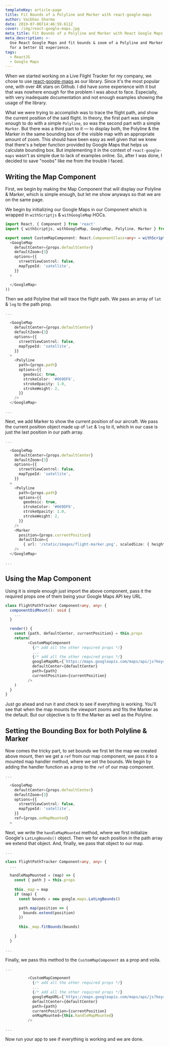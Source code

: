 ```yaml
---
templateKey: article-page
title: Fit Bounds of a Polyline and Marker with react-google-maps
author: Vaibhav Sharma
date: 2019-07-06T14:46:59.611Z
cover: /img/react-google-maps.jpg
meta_title: Fit Bounds of a Polyline and Marker with React Google Maps
meta_description: >-
  Use React Google Maps and fit bounds & zoom of a Polyline and Marker together
  for a better UI experience.
tags:
  - ReactJS
  - Google Maps
---
```

When we started working on a Live Flight Tracker for my company, we chose to use [react-google-maps](https://github.com/tomchentw/react-google-maps) as our library. Since it's the most popular one, with over 4K stars on Github. I did have some experience with it but that was nowhere enough for the problem I was about to face. Especially, with very inadequate documentation and not enough examples showing the usage of the library.

What we were trying to accomplish was to trace the flight path, and show the current position of the said flight. In theory, the first part was simple enough to do with a simple `Polyline`, so was the second part with a simple `Marker`. But there was a third part to it — to display both, the Polyline & the Marker in the same bounding box of the visible map with an appropriate amount of zoom. This should have been easy as well given that we knew that there's a helper function provided by Google Maps that helps us calculate bounding box. But implementing it in the context of `react-google-maps` wasn't as simple due to lack of examples online. So, after I was done, I decided to save "noobs" like me from the trouble I faced.

## Writing the Map Component

First, we begin by making the Map Component that will display our Polyline & Marker, which is simple enough, but let me show anyways so that we are on the same page.

We begin by initializing our Google Maps in our Component which is wrapped in `withScriptjs` & `withGoogleMap` HOCs.

```typescript
import React, { Component } from 'react'
import { withScriptjs, withGoogleMap, GoogleMap, Polyline, Marker } from 'react-google-maps'

export const CustomMapComponent: React.ComponentClass<any> = withScriptjs(withGoogleMap((props) =>
  <GoogleMap
    defaultCenter={props.defaultCenter}
    defaultZoom={3}
    options={{
      streetViewControl: false,
      mapTypeId: 'satellite',
    }}
  >

  </GoogleMap>
))
```

Then we add Polyline that will trace the flight path. We pass an array of `lat` & `lng` to the path prop.

```typescript
...

  <GoogleMap
    defaultCenter={props.defaultCenter}
    defaultZoom={3}
    options={{
      streetViewControl: false,
      mapTypeId: 'satellite',
    }}
  >
    <Polyline
      path={props.path}
      options={{
        geodesic: true,
        strokeColor: '#669DF6',
        strokeOpacity: 1.0,
        strokeWeight: 2,
      }}
    />
  </GoogleMap>

...
```

Next, we add Marker to show the current position of our aircraft. We pass the current position object made up of `lat` & `lng` to it, which in our case is just the last position in our path array.

```typescript
...

  <GoogleMap
    defaultCenter={props.defaultCenter}
    defaultZoom={3}
    options={{
      streetViewControl: false,
      mapTypeId: 'satellite',
    }}
  >
    <Polyline
      path={props.path}
      options={{
        geodesic: true,
        strokeColor: '#669DF6',
        strokeOpacity: 1.0,
        strokeWeight: 2,
      }}
    />
    <Marker
      position={props.currentPosition}
      defaultIcon={
        { url: '/static/images/flight-marker.png', scaledSize: { height: 16, width: 16 }, anchor: new google.maps.Point(8, 8) }}
    />
  </GoogleMap>

...
```

## Using the Map Component

Using it is simple enough just import the above component, pass it the required props one of them being your Google Maps API key URL.

```typescript
class FlightPathTracker Component<any, any> {
  componentDidMount(): void {
    ...
  }

  render() {
    const {path, defaultCenter, currentPosition} = this.props
    return(
          <CustomMapComponent
            {/* add all the other required props */}
            ...
            {/* add all the other required props */}
            googleMapURL={`https://maps.googleapis.com/maps/api/js?key=${process.env.GOOGLE_MAP_API_KEY}`}
            defaultCenter={defaultCenter}
            path={path}
            currentPosition={currentPosition}
          />
    )
  }
}
```

Just go ahead and run it and check to see if everything is working. You'll see that when the map mounts the viewport zooms and fits the Marker as the default. But our objective is to fit the Marker as well as the Polyline.

## Setting the Bounding Box for both Polyline & Marker

Now comes the tricky part, to set bounds we first let the map we created above mount, then we get a `ref` from our map component, we pass it to a mounted map handler method, where we set the bounds. We begin by adding the handler function as a prop to the `ref` of our map component.

```typescript
...

  <GoogleMap
    defaultCenter={props.defaultCenter}
    defaultZoom={3}
    options={{
      streetViewControl: false,
      mapTypeId: 'satellite',
    }}
    ref={props.onMapMounted}
  >
```

Next, we write the `handleMapMounted` method, where we first initialize Google's `LatLngBounds()` object. Then we for each position in the path array we extend that object. And, finally, we pass that object to our map.

```typescript
...

class FlightPathTracker Component<any, any> {
  ...

  handleMapMounted = (map) => {
    const { path } = this.props
    
    this._map = map
    if (map) {
      const bounds = new google.maps.LatLngBounds()

      path.map(position => {
        bounds.extend(position)
      })
      
      this._map.fitBounds(bounds)
   
    }
  }

...
```

Finally, we pass this method to the `CustomMapComponent` as a prop and voila.

```typescript
...

          <CustomMapComponent
            {/* add all the other required props */}
            ...
            {/* add all the other required props */}
            googleMapURL={`https://maps.googleapis.com/maps/api/js?key=${process.env.GOOGLE_MAP_API_KEY}`}
            defaultCenter={defaultCenter}
            path={path}
            currentPosition={currentPosition}
            onMapMounted={this.handleMapMounted}
          />

...
```

Now run your app to see if everything is working and we are done.
